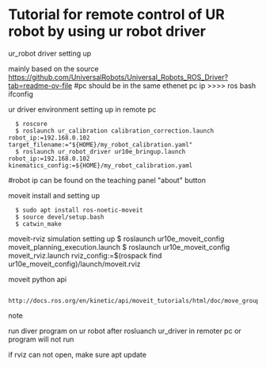 # Tutorial for remote control of UR robot by using ur robot driver

ur_robot driver setting up
   
mainly based on the source
https://github.com/UniversalRobots/Universal_Robots_ROS_Driver?tab=readme-ov-file
#pc should be in the same ethenet
pc ip >>>> 
      ros bash ifconfig
   


ur driver environment setting up in remote pc

      $ roscore
      $ roslaunch ur_calibration calibration_correction.launch robot_ip:=192.168.0.102 target_filename:="${HOME}/my_robot_calibration.yaml"
      $ roslaunch ur_robot_driver ur10e_bringup.launch robot_ip:=192.168.0.102  kinematics_config:=${HOME}/my_robot_calibration.yaml
#robot ip can be found on the teaching panel "about" button

moveit install and setting up
   
      $ sudo apt install ros-noetic-moveit
      $ source devel/setup.bash
      $ catwin_make

moveit-rviz simulation setting up
      $ roslaunch ur10e_moveit_config moveit_planning_execution.launch
      $ roslaunch ur10e_moveit_config moveit_rviz.launch rviz_config:=$(rospack find ur10e_moveit_config)/launch/moveit.rviz
   
moveit python api

      http://docs.ros.org/en/kinetic/api/moveit_tutorials/html/doc/move_group_python_interface/move_group_python_interface_tutorial.html


note
   
   run diver program on ur robot after rosluanch ur_driver in remoter pc or program will not run
   
   if rviz can not open, make sure apt update
